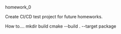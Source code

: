 homework_0

Create CI/CD test project for future homeworks.


How to....
mkdir build
cmake --build . --target package
